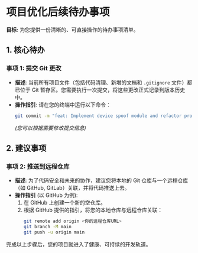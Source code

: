 # 项目优化后续待办事项

**目标:** 为您提供一份清晰的、可直接操作的待办事项清单。

## 1. 核心待办

### 事项 1: 提交 Git 更改

- **描述**: 当前所有项目文件（包括代码清理、新增的文档和 `.gitignore` 文件）都已位于 Git 暂存区。您需要执行一次提交，将这些更改正式记录到版本历史中。
- **操作指引**:
  请在您的终端中运行以下命令：
  ```bash
  git commit -m "feat: Implement device spoof module and refactor project structure"
  ```
  *(您可以根据需要修改提交信息)*

## 2. 建议事项

### 事项 2: 推送到远程仓库

- **描述**: 为了代码安全和未来的协作，建议您将本地的 Git 仓库与一个远程仓库（如 GitHub, GitLab）关联，并将代码推送上去。
- **操作指引** (以 GitHub 为例):
  1.  在 GitHub 上创建一个新的空仓库。
  2.  根据 GitHub 提供的指引，将您的本地仓库与远程仓库关联：
      ```bash
      git remote add origin <你的远程仓库URL>
      git branch -M main
      git push -u origin main
      ```

完成以上步骤后，您的项目就进入了健康、可持续的开发轨道。
